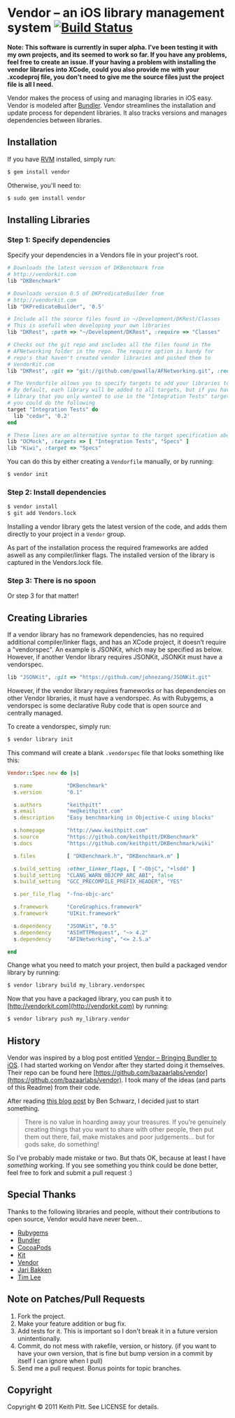 # Vendor – an iOS library management system [![Build Status](https://secure.travis-ci.org/keithpitt/vendor.png)](http://travis-ci.org/keithpitt/vendor)

__Note: This software is currently in super alpha. I've been testing it
with my own projects, and its seemed to work so far. If you have any
problems, feel free to create an issue. If your having a problem with
installing the vendor libraries into XCode, could you also provide me
with your .xcodeproj file, you don't need to give me the source files
just the project file is all I need.__

Vendor makes the process of using and managing libraries in iOS easy. Vendor is modeled after [Bundler](https://github.com/carlhuda/bundler). Vendor streamlines the installation and update process for dependent libraries.  It also tracks versions and manages dependencies between libraries.

## Installation

If you have [RVM](http://beginrescueend.com/rvm/install/) installed, simply run:

```bash
$ gem install vendor
```

Otherwise, you'll need to:

```bash
$ sudo gem install vendor
```

## Installing Libraries

### Step 1: Specify dependencies

Specify your dependencies in a Vendors file in your project's root.

```ruby
# Downloads the latest version of DKBenchmark from
# http://vendorkit.com
lib "DKBenchmark"

# Downloads version 0.5 of DKPredicateBuilder from
# http://vendorkit.com
lib "DKPredicateBuilder", '0.5'

# Include all the source files found in ~/Development/DKRest/Classes
# This is usefull when developing your own libraries
lib "DKRest", :path => "~/Development/DKRest", :require => "Classes"

# Checks out the git repo and includes all the files found in the
# AFNetworking folder in the repo. The require option is handy for
# repo's that haven't created vendor libraries and pushed them to
# VendorKit.com
lib "DKRest", :git => "git://github.com/gowalla/AFNetworking.git", :require => "AFNetworking"

# The Vendorfile allows you to specify targets to add your libraries to.
# By default, each library will be added to all targets, but if you have
# library that you only wanted to use in the "Integration Tests" target,
# you could do the following
target "Integration Tests" do
  lib "cedar", '0.2'
end

# These lines are an alternative syntax to the target specification above
lib "OCMock", :targets => [ "Integration Tests", "Specs" ]
lib "Kiwi", :target => "Specs"
```

You can do this by either creating a `Vendorfile` manually, or by running:

```bash
$ vendor init
```

### Step 2: Install dependencies

```bash
$ vendor install
$ git add Vendors.lock
```

Installing a vendor library gets the latest version of the code, and adds them directly to your project in a `Vendor` group.

As part of the installation process the required frameworks are added aswell as any compiler/linker flags. The installed version of the library is captured in the Vendors.lock file.

### Step 3: There is no spoon

Or step 3 for that matter!

## Creating Libraries

If a vendor library has no framework dependencies, has no required additional compiler/linker flags, and has an XCode project, it doesn’t require a "vendorspec". An example is JSONKit, which may be specified as below. However, if another Vendor library requires JSONKit, JSONKit must have a vendorspec.

```ruby
lib "JSONKit", :git => "https://github.com/johnezang/JSONKit.git"
```

However, if the vendor library requires frameworks or has dependencies on other Vendor libraries, it must have a vendorspec. As with Rubygems, a vendorspec is some declarative Ruby code that is open source and centrally managed.

To create a vendorspec, simply run:

```bash
$ vendor library init
```

This command will create a blank `.vendorspec` file that looks something like this:

```ruby
Vendor::Spec.new do |s|

  s.name           "DKBenchmark"
  s.version        "0.1"

  s.authors        "keithpitt"
  s.email          "me@keithpitt.com"
  s.description    "Easy benchmarking in Objective-C using blocks"

  s.homepage       "http://www.keithpitt.com"
  s.source         "https://github.com/keithpitt/DKBenchmark"
  s.docs           "https://github.com/keithpitt/DKBenchmark/wiki"

  s.files          [ "DKBenchmark.h", "DKBenchmark.m" ]

  s.build_setting  :other_linker_flags, [ "-ObjC", "+lsdd" ]
  s.build_setting  "CLANG_WARN_OBJCPP_ARC_ABI", false
  s.build_setting  "GCC_PRECOMPILE_PREFIX_HEADER", "YES"

  s.per_file_flag  "-fno-objc-arc"

  s.framework      "CoreGraphics.framework"
  s.framework      "UIKit.framework"

  s.dependency     "JSONKit", "0.5"
  s.dependency     "ASIHTTPRequest", "~> 4.2"
  s.dependency     "AFINetworking", "<= 2.5.a"

end
```

Change what you need to match your project, then build a packaged
vendor library by running:

```bash
$ vendor library build my_library.vendorspec
```

Now that you have a packaged library, you can push it to [http://vendorkit.com](http://vendorkit.com) by
running:

```bash
$ vendor library push my_library.vendor
```

## History

Vendor was inspired by a blog post entitled [Vendor – Bringing Bundler to iOS](http://engineering.gomiso.com/2011/08/08/vendor-the-best-way-to-manage-ios-libraries/). I had started working on Vendor after they started doing it themselves. Their repo can be found here [https://github.com/bazaarlabs/vendor](https://github.com/bazaarlabs/vendor). I took many of the ideas (and parts of this Readme) from their code.

After reading [this blog post](http://www.germanforblack.com/articles/false-fears) by Ben Schwarz, I decided just to start something.

> There is no value in hoarding away your treasures. If you’re genuinely creating things that you want to share with other people, then put them out there, fail, make mistakes and poor judgements... but for gods sake, do something!

So I've probably made mistake or two. But thats OK, because at least I have *something* working. If you see something you think could be done better, feel free to fork and submit a pull request :)

## Special Thanks

Thanks to the following libraries and people, without their
contributions to open source, Vendor would have never been...

* [Rubygems](http://rubyforge.org/projects/rubygems/)
* [Bundler](https://github.com/carlhuda/bundler)
* [CocoaPods](https://github.com/alloy/cocoapods)
* [Kit](https://github.com/nkpart/kit)
* [Vendor](https://github.com/bazaarlabs/vendor)
* [Jari Bakken](https://github.com/jarib/plist/blob/master/lib/plist/ascii.rb)
* [Tim Lee](http://twitter.com/#!/timothy1ee)

## Note on Patches/Pull Requests

1. Fork the project.
2. Make your feature addition or bug fix.
3. Add tests for it. This is important so I don't break it in a future version unintentionally.
4. Commit, do not mess with rakefile, version, or history. (if you want to have your own version, that is fine but bump version in a commit by itself I can ignore when I pull)
5. Send me a pull request. Bonus points for topic branches.

## Copyright

Copyright &copy; 2011 Keith Pitt. See LICENSE for details.
